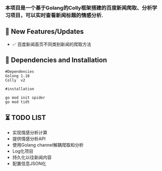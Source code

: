 ### 本项目是一个基于Golang的Colly框架搭建的百度新闻爬取、分析学习项目，可以实时查看新闻标题的情感分析.


## 🚩 **New Features/Updates**

- ✅ 百度新闻首页不同类别新闻的爬取方法

## 🔧 Dependencies and Installation

```##
#Dependencies
Golong 1.18
Colly  v2

#installation

go mod init spider
go mod tidt

```

## ⏳  TODO LIST

* 实现情感分析计算
* 提供情感分析API
* 使用Golang channel解耦爬取和分析
* Log化项目
* 持久化以往新闻内容
* 配置信息JSON化
